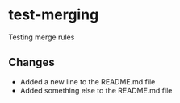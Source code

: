# test-merging

Testing merge rules

## Changes

- Added a new line to the README.md file
- Added something else to the README.md file

